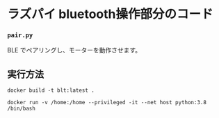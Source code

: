 # ラズパイ bluetooth操作部分のコード

### `pair.py`

BLE でペアリングし、モーターを動作させます。

## 実行方法

`docker build -t blt:latest .`

`docker run -v /home:/home --privileged -it --net host python:3.8 /bin/bash`
